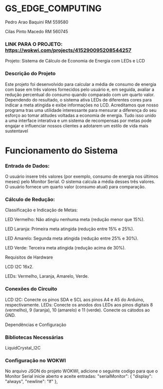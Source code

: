 # GS_EDGE_COMPUTING


Pedro Arao Baquini RM 559580

Cilas Pinto Macedo RM 560745

### LINK PARA O PROJETO: https://wokwi.com/projects/415290095208544257


Projeto: Sistema de Cálculo de Economia de Energia com LEDs e LCD

### Descrição do Projeto

Este projeto foi desenvolvido para calcular a média de consumo de energia com base em três valores fornecidos pelo usuário e, em seguida, avaliar a redução percentual do consumo quando comparado com um quarto valor. Dependendo do resultado, o sistema ativa LEDs de diferentes cores para indicar a meta atingida e exibe informações no LCD. Acreditamos que nosso programa tras uma utilidade interessante para mensurar a diferença do seu esforço ao tomar atitudes voltadas a economia de energia. Tudo isso unido a uma interface interativa e um sistema de recompensas por metas pode engajar e influenciar nossos clientes a adotarem um estilo de vida mais sustentavel

# Funcionamento do Sistema

### Entrada de Dados:

O usuário insere três valores (por exemplo, consumo de energia nos últimos meses) pelo Monitor Serial.
O sistema calcula a média desses três valores.
O usuário fornece um quarto valor (consumo atual) para comparação.

### Cálculo de Redução:

Classificação e Indicação de Metas:

LED Vermelho: Não atingiu nenhuma meta (redução menor que 15%).

LED Laranja: Primeira meta atingida (redução entre 15% e 25%).

LED Amarelo: Segunda meta atingida (redução entre 25% e 30%).

LED Verde: Terceira meta atingida (redução acima de 30%).

Requisitos de Hardware

LCD I2C 16x2.

LEDs:
Vermelho, Laranja, Amarelo, Verde.

### Conexões do Circuito

LCD I2C:
Conecte os pinos SDA e SCL aos pinos A4 e A5 do Arduino, respectivamente.
LEDs:
Conecte os anodos dos LEDs aos pinos digitais 8 (vermelho), 9 (laranja), 10 (amarelo) e 11 (verde).
Conecte os cátodos ao GND.

Dependências e Configuração

### Bibliotecas Necessárias

LiquidCrystal_I2C

### Configuração no WOKWI

No arquivo JSON do projeto WOKWI, adicione o seguinte codigo para que o Monitor Serial inicie aberto e aceite entradas:
 "serialMonitor": { "display": "always", "newline": "lf" },
